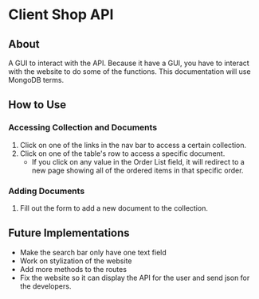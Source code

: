 # Client Shop API
## About
A GUI to interact with the API. Because it have a GUI, you have to interact with the website to do some of the functions. This documentation will use MongoDB terms.
## How to Use
### Accessing Collection and Documents
1. Click on one of the links in the nav bar to access a certain collection.
2. Click on one of the table's row to access a specific document.
   - If you click on any value in the Order List field, it will redirect to a new page showing all of the ordered items in that specific order.
### Adding Documents
1. Fill out the form to add a new document to the collection.

## Future Implementations
- Make the search bar only have one text field
- Work on stylization of the website
- Add more methods to the routes
- Fix the website so it can display the API for the user and send json for the developers.
